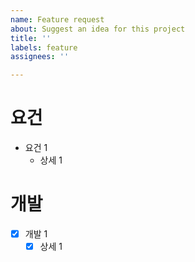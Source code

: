```yaml
---
name: Feature request
about: Suggest an idea for this project
title: ''
labels: feature
assignees: ''

---
```


# 요건

- 요건 1
  - 상세 1

# 개발

- [x] 개발 1
  - [x] 상세 1
